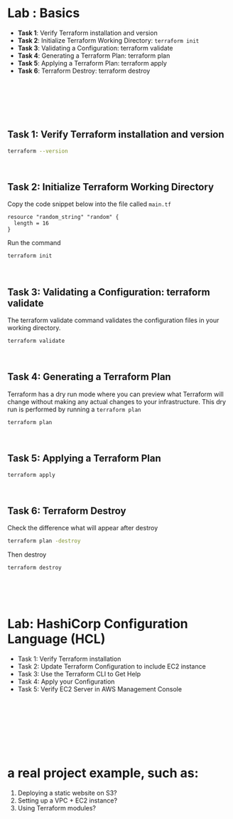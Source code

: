 # Lab : Basics

- **Task 1**: Verify Terraform installation and version
- **Task 2**: Initialize Terraform Working Directory: `terraform init`
- **Task 3**: Validating a Configuration: terraform validate
- **Task 4**: Generating a Terraform Plan: terraform plan
- **Task 5**: Applying a Terraform Plan: terraform apply
- **Task 6**: Terraform Destroy: terraform destroy

&nbsp;

&nbsp;

&nbsp;

## Task 1: Verify Terraform installation and version

```bash
terraform --version
```

&nbsp;

## Task 2: Initialize Terraform Working Directory

Copy the code snippet below into the file called `main.tf`

```hcl
resource "random_string" "random" {
  length = 16
}
```

Run the command

```bash
terraform init
```

&nbsp;

## Task 3: Validating a Configuration: terraform validate

The terraform validate command validates the configuration files in your working directory.

```bash
terraform validate
```

&nbsp;

## Task 4: Generating a Terraform Plan

Terraform has a dry run mode where you can preview what Terraform will change without making any actual changes to your infrastructure. This dry run is performed by running a `terraform plan`

```bash
terraform plan
```

&nbsp;

## Task 5: Applying a Terraform Plan

```bash
terraform apply
```

&nbsp;

## Task 6: Terraform Destroy

Check the difference what will appear after destroy

```bash
terraform plan -destroy
```

Then destroy

```bash
terraform destroy
```

&nbsp;

&nbsp;

# Lab: HashiCorp Configuration Language (HCL)

- Task 1: Verify Terraform installation
- Task 2: Update Terraform Configuration to include EC2 instance
- Task 3: Use the Terraform CLI to Get Help
- Task 4: Apply your Configuration
- Task 5: Verify EC2 Server in AWS Management Console

&nbsp;

&nbsp;

&nbsp;

&nbsp;

# a real project example, such as:

1. Deploying a static website on S3?
2. Setting up a VPC + EC2 instance?
3. Using Terraform modules?
